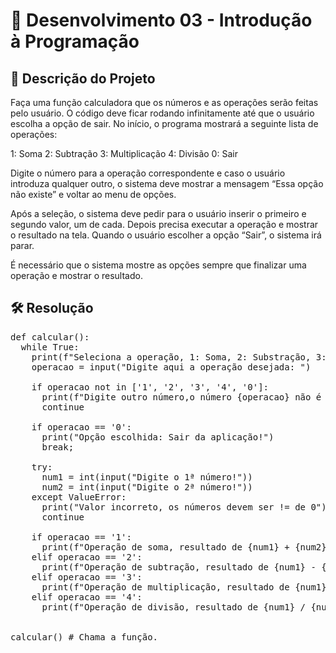 # 📜 Desenvolvimento 03 - Introdução à Programação

## 🎯 Descrição do Projeto 

Faça uma função calculadora que os números e as operações serão feitas pelo usuário. O código deve ficar rodando infinitamente até que o usuário escolha a opção de sair. No início, o programa mostrará a seguinte lista de operações:

1: Soma
2: Subtração
3: Multiplicação
4: Divisão
0: Sair

Digite o número para a operação correspondente e caso o usuário introduza qualquer outro, o sistema deve mostrar a mensagem “Essa opção não existe” e voltar ao menu de opções.

Após a seleção, o sistema deve pedir para o usuário inserir o primeiro e segundo valor, um de cada. Depois precisa executar a operação e mostrar o resultado na tela. Quando o usuário escolher a opção “Sair”, o sistema irá parar.

É necessário que o sistema mostre as opções sempre que finalizar uma operação e mostrar o resultado. 

## 🛠️ Resolução

<pre>
def calcular():
  while True:
    print(f"Seleciona a operação, 1: Soma, 2: Substração, 3: Multiplicação, 4: Divisão ou 0: Sair")
    operacao = input("Digite aqui a operação desejada: ")

    if operacao not in ['1', '2', '3', '4', '0']:
      print(f"Digite outro número,o número {operacao} não é válido!.")
      continue

    if operacao == '0':
      print("Opção escolhida: Sair da aplicação!")
      break;
    
    try:
      num1 = int(input("Digite o 1ª número!"))
      num2 = int(input("Digite o 2ª número!"))
    except ValueError:
      print("Valor incorreto, os números devem ser != de 0")
      continue

    if operacao == '1':
      print(f"Operação de soma, resultado de {num1} + {num2} é = {num1 + num2}")
    elif operacao == '2':
      print(f"Operação de subtração, resultado de {num1} - {num2} é = {num1 - num2}")
    elif operacao == '3':
      print(f"Operação de multiplicação, resultado de {num1} * {num2} é = {num1 * num2}")
    elif operacao == '4':
      print(f"Operação de divisão, resultado de {num1} / {num2} é = {num1 / num2}")


calcular() # Chama a função.

</pre>
